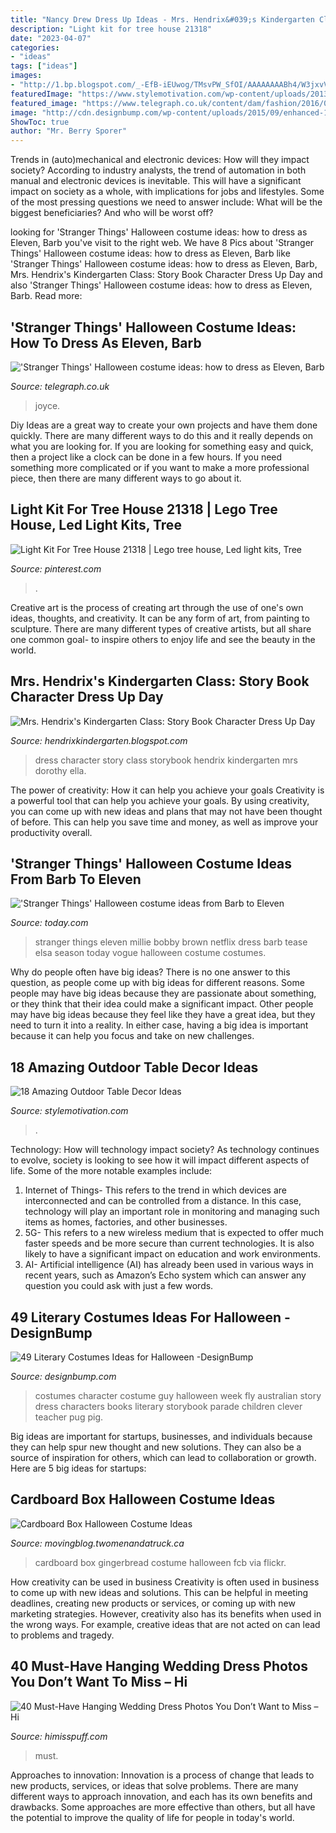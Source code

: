 ```yaml
---
title: "Nancy Drew Dress Up Ideas - Mrs. Hendrix&#039;s Kindergarten Class: Story Book Character Dress Up Day"
description: "Light kit for tree house 21318"
date: "2023-04-07"
categories:
- "ideas"
tags: ["ideas"]
images:
- "http://1.bp.blogspot.com/_-EfB-iEUwog/TMsvPW_SfOI/AAAAAAAABh4/W3jxvVee1Aw/s1600/storybook+dress+up+day+004.jpg"
featuredImage: "https://www.stylemotivation.com/wp-content/uploads/2013/10/20-Amazing-Outdoor-Table-Décor-Ideas-16.jpg"
featured_image: "https://www.telegraph.co.uk/content/dam/fashion/2016/09/27/13725483_204298019973457_1834468430_n-xlarge_trans_NvBQzQNjv4BqqVzuuqpFlyLIwiB6NTmJwfSVWeZ_vEN7c6bHu2jJnT8.jpg"
image: "http://cdn.designbump.com/wp-content/uploads/2015/09/enhanced-13608-1443034110-2.jpg"
ShowToc: true
author: "Mr. Berry Sporer"
---
```



Trends in (auto)mechanical and electronic devices: How will they impact society?
According to industry analysts, the trend of automation in both manual and electronic devices is inevitable. This will have a significant impact on society as a whole, with implications for jobs and lifestyles. Some of the most pressing questions we need to answer include: What will be the biggest beneficiaries? And who will be worst off?

	

		
looking for &#039;Stranger Things&#039; Halloween costume ideas: how to dress as Eleven, Barb you've visit to the right web. We have 8 Pics about &#039;Stranger Things&#039; Halloween costume ideas: how to dress as Eleven, Barb like &#039;Stranger Things&#039; Halloween costume ideas: how to dress as Eleven, Barb, Mrs. Hendrix&#039;s Kindergarten Class: Story Book Character Dress Up Day and also &#039;Stranger Things&#039; Halloween costume ideas: how to dress as Eleven, Barb. Read more:
		
    
## &#039;Stranger Things&#039; Halloween Costume Ideas: How To Dress As Eleven, Barb

<img loading=lazy src="https://www.telegraph.co.uk/content/dam/fashion/2016/09/27/13725483_204298019973457_1834468430_n-xlarge_trans_NvBQzQNjv4BqqVzuuqpFlyLIwiB6NTmJwfSVWeZ_vEN7c6bHu2jJnT8.jpg" onerror="this.onerror=null;this.src='https://tse1.mm.bing.net/th?id=OIP.6CzqpU9xzwcdC7o9gLe5cQHaHa&amp;pid=15.1';" alt="&#039;Stranger Things&#039; Halloween costume ideas: how to dress as Eleven, Barb">

_Source: telegraph.co.uk_

>joyce. 

	

Diy Ideas are a great way to create your own projects and have them done quickly. There are many different ways to do this and it really depends on what you are looking for. If you are looking for something easy and quick, then a project like a clock can be done in a few hours. If you need something more complicated or if you want to make a more professional piece, then there are many different ways to go about it.

    
## Light Kit For Tree House 21318 | Lego Tree House, Led Light Kits, Tree

<img loading=lazy src="https://i.pinimg.com/736x/41/83/60/4183601dc43c5f6197cdd0f76f4fdaae.jpg" onerror="this.onerror=null;this.src='https://tse3.mm.bing.net/th?id=OIP.PF25l25QfN69CePW3y8B_wHaHa&amp;pid=15.1';" alt="Light Kit For Tree House 21318 | Lego tree house, Led light kits, Tree">

_Source: pinterest.com_

>. 

	

Creative art is the process of creating art through the use of one's own ideas, thoughts, and creativity. It can be any form of art, from painting to sculpture. There are many different types of creative artists, but all share one common goal- to inspire others to enjoy life and see the beauty in the world.

    
## Mrs. Hendrix&#039;s Kindergarten Class: Story Book Character Dress Up Day

<img loading=lazy src="http://1.bp.blogspot.com/_-EfB-iEUwog/TMsvPW_SfOI/AAAAAAAABh4/W3jxvVee1Aw/s1600/storybook+dress+up+day+004.jpg" onerror="this.onerror=null;this.src='https://tse3.mm.bing.net/th?id=OIP.SetAGvlX3iGrf7AQgP8FDQHaJ4&amp;pid=15.1';" alt="Mrs. Hendrix&#039;s Kindergarten Class: Story Book Character Dress Up Day">

_Source: hendrixkindergarten.blogspot.com_

>dress character story class storybook hendrix kindergarten mrs dorothy ella. 

	

The power of creativity: How it can help you achieve your goals
Creativity is a powerful tool that can help you achieve your goals. By using creativity, you can come up with new ideas and plans that may not have been thought of before. This can help you save time and money, as well as improve your productivity overall.

    
## &#039;Stranger Things&#039; Halloween Costume Ideas From Barb To Eleven

<img loading=lazy src="https://media2.s-nbcnews.com/i/newscms/2016_39/1161156/stranger-things-today-160926-tease-08_3d36ea35b13ac7dead7c30d88bc9d361.jpg" onerror="this.onerror=null;this.src='https://tse3.mm.bing.net/th?id=OIP.1IByvAoXD8cj-9N9FpRudwHaEK&amp;pid=15.1';" alt="&#039;Stranger Things&#039; Halloween costume ideas from Barb to Eleven">

_Source: today.com_

>stranger things eleven millie bobby brown netflix dress barb tease elsa season today vogue halloween costume costumes. 

	

Why do people often have big ideas?
There is no one answer to this question, as people come up with big ideas for different reasons. Some people may have big ideas because they are passionate about something, or they think that their idea could make a significant impact. Other people may have big ideas because they feel like they have a great idea, but they need to turn it into a reality. In either case, having a big idea is important because it can help you focus and take on new challenges.

    
## 18 Amazing Outdoor Table Decor Ideas

<img loading=lazy src="https://www.stylemotivation.com/wp-content/uploads/2013/10/20-Amazing-Outdoor-Table-Décor-Ideas-16.jpg" onerror="this.onerror=null;this.src='https://tse1.mm.bing.net/th?id=OIP.ZCE6KuLlupLfk8Qz6jRQqgHaF7&amp;pid=15.1';" alt="18 Amazing Outdoor Table Decor Ideas">

_Source: stylemotivation.com_

>. 

	

Technology: How will technology impact society?
As technology continues to evolve, society is looking to see how it will impact different aspects of life. Some of the more notable examples include:
1. Internet of Things- This refers to the trend in which devices are interconnected and can be controlled from a distance. In this case, technology will play an important role in monitoring and managing such items as homes, factories, and other businesses. 
2. 5G- This refers to a new wireless medium that is expected to offer much faster speeds and be more secure than current technologies. It is also likely to have a significant impact on education and work environments. 
3. AI- Artificial intelligence (AI) has already been used in various ways in recent years, such as Amazon’s Echo system which can answer any question you could ask with just a few words.

    
## 49 Literary Costumes Ideas For Halloween -DesignBump

<img loading=lazy src="http://cdn.designbump.com/wp-content/uploads/2015/09/enhanced-13608-1443034110-2.jpg" onerror="this.onerror=null;this.src='https://tse2.mm.bing.net/th?id=OIP.V-4Fqdja1oCf72QhrmHg7wHaLI&amp;pid=15.1';" alt="49 Literary Costumes Ideas for Halloween -DesignBump">

_Source: designbump.com_

>costumes character costume guy halloween week fly australian story dress characters books literary storybook parade children clever teacher pug pig. 

	

Big ideas are important for startups, businesses, and individuals because they can help spur new thought and new solutions. They can also be a source of inspiration for others, which can lead to collaboration or growth. Here are 5 big ideas for startups:

    
## Cardboard Box Halloween Costume Ideas

<img loading=lazy src="http://movingblog.twomenandatruck.ca/wp-content/uploads/2013/10/cardboard_gingerbreadhouse.jpg" onerror="this.onerror=null;this.src='https://tse3.mm.bing.net/th?id=OIP.DOrFVFNKGzXGQO2aWwcd_gAAAA&amp;pid=15.1';" alt="Cardboard Box Halloween Costume Ideas">

_Source: movingblog.twomenandatruck.ca_

>cardboard box gingerbread costume halloween fcb via flickr. 

	

How creativity can be used in business
Creativity is often used in business to come up with new ideas and solutions. This can be helpful in meeting deadlines, creating new products or services, or coming up with new marketing strategies. However, creativity also has its benefits when used in the wrong ways. For example, creative ideas that are not acted on can lead to problems and tragedy.

    
## 40 Must-Have Hanging Wedding Dress Photos You Don’t Want To Miss – Hi

<img loading=lazy src="https://www.himisspuff.com/wp-content/uploads/2017/10/Hanging-Wedding-Dress-Photo-Ideas-17.jpg" onerror="this.onerror=null;this.src='https://tse2.mm.bing.net/th?id=OIP.XKceCgxYnVJgJzcV9GaCWAHaK9&amp;pid=15.1';" alt="40 Must-Have Hanging Wedding Dress Photos You Don’t Want to Miss – Hi">

_Source: himisspuff.com_

>must. 

	

Approaches to innovation:
Innovation is a process of change that leads to new products, services, or ideas that solve problems. There are many different ways to approach innovation, and each has its own benefits and drawbacks. Some approaches are more effective than others, but all have the potential to improve the quality of life for people in today's world.

